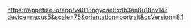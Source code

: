 https://appetize.io/app/v4018ngycae8xdb3an8u18nv14?device=nexus5&scale=75&orientation=portrait&osVersion=8.1

